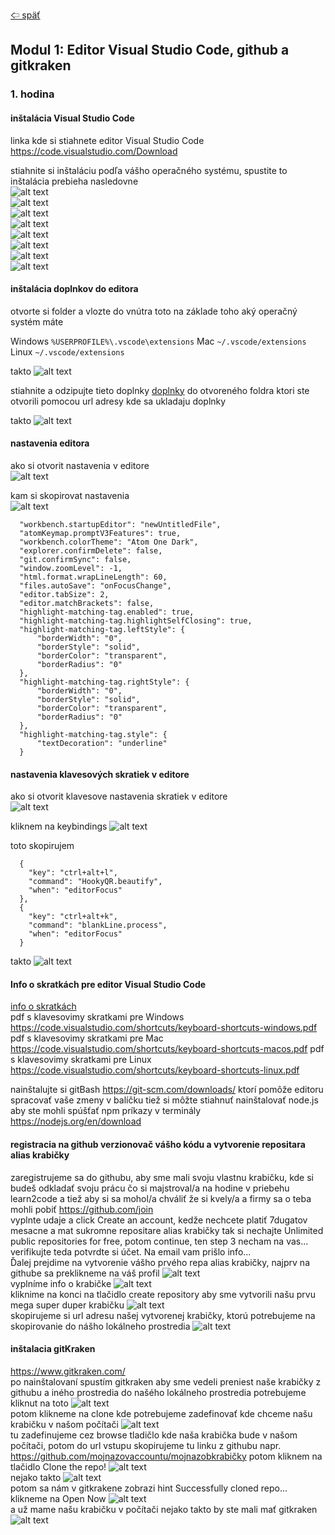 [&#129188; späť](../README.md)</br>

## Modul 1: Editor Visual Studio Code, github a gitkraken

### 1. hodina

#### inštalácia Visual Studio Code</br>
linka kde si stiahnete editor Visual Studio Code <https://code.visualstudio.com/Download></br>

stiahnite si inštaláciu podľa vášho operačného systému, spustite to</br> 
inštalácia prebieha nasledovne</br> 
![alt text](images/1.png)</br>
![alt text](images/1.png)</br>
![alt text](images/2.png)</br>
![alt text](images/3.png)</br>
![alt text](images/4.png)</br>
![alt text](images/5.png)</br>
![alt text](images/6.png)</br>
![alt text](images/7.png)</br>

#### inštalácia doplnkov do editora</br>
otvorte si folder a vlozte do vnútra toto na základe toho aký operačný systém máte

Windows ```%USERPROFILE%\.vscode\extensions```
Mac ```~/.vscode/extensions```
Linux ```~/.vscode/extensions```

takto
![alt text](images/8.png)</br>

stiahnite a odzipujte tieto doplnky [doplnky](extensions.zip) do otvoreného foldra ktori ste otvorili pomocou url adresy kde sa ukladaju doplnky

takto
![alt text](images/9.png)</br>

#### nastavenia editora</br>
ako si otvorit nastavenia v editore</br>
![alt text](images/10.png)</br>

kam si skopirovat nastavenia</br>
![alt text](images/11.png)</br>
```
  "workbench.startupEditor": "newUntitledFile",
  "atomKeymap.promptV3Features": true,
  "workbench.colorTheme": "Atom One Dark",
  "explorer.confirmDelete": false,
  "git.confirmSync": false,
  "window.zoomLevel": -1,
  "html.format.wrapLineLength": 60,
  "files.autoSave": "onFocusChange",
  "editor.tabSize": 2,
  "editor.matchBrackets": false,
  "highlight-matching-tag.enabled": true,
  "highlight-matching-tag.highlightSelfClosing": true,
  "highlight-matching-tag.leftStyle": {
      "borderWidth": "0",
      "borderStyle": "solid",
      "borderColor": "transparent",
      "borderRadius": "0"
  },
  "highlight-matching-tag.rightStyle": {
      "borderWidth": "0",
      "borderStyle": "solid",
      "borderColor": "transparent",
      "borderRadius": "0"
  },
  "highlight-matching-tag.style": {
      "textDecoration": "underline"
  }
```
#### nastavenia klavesových skratiek v editore</br>
ako si otvorit klavesove nastavenia skratiek v editore</br>
![alt text](images/12.png)</br>

kliknem na keybindings
![alt text](images/13.png)</br>

toto skopirujem
```
  {
    "key": "ctrl+alt+l",
    "command": "HookyQR.beautify",
    "when": "editorFocus"
  },
  {
    "key": "ctrl+alt+k",
    "command": "blankLine.process",
    "when": "editorFocus"
  }
```
takto 
![alt text](images/14.png)</br>

#### Info o skratkách pre editor Visual Studio Code</br>
[info o skratkách](keybindings.md)</br>
pdf s klavesovimy skratkami pre Windows
<https://code.visualstudio.com/shortcuts/keyboard-shortcuts-windows.pdf>
pdf s klavesovimy skratkami pre Mac
<https://code.visualstudio.com/shortcuts/keyboard-shortcuts-macos.pdf>
pdf s klavesovimy skratkami pre Linux
<https://code.visualstudio.com/shortcuts/keyboard-shortcuts-linux.pdf>

nainštalujte si gitBash <https://git-scm.com/downloads/> ktorí pomôže editoru spracovať vaše zmeny v balíčku
tiež si môžte stiahnuť nainštalovať node.js aby ste mohli spúšťať npm príkazy v terminály <https://nodejs.org/en/download>

#### registracia na github verzionovač vášho kódu a vytvorenie repositara alias krabičky</br>
zaregistrujeme sa do githubu, aby sme mali svoju vlastnu krabičku, kde si budeš odkladať svoju prácu čo si majstroval/a na hodine v priebehu learn2code a tiež aby si sa mohol/a chváliť že si kvely/a a firmy sa o teba mohli pobiť <https://github.com/join></br>
vyplnte udaje a click Create an account, kedže nechcete platiť 7dugatov mesacne a mat sukromne repositare alias krabičky tak si nechajte Unlimited public repositories for free, potom continue, ten step 3 necham na vas...
verifikujte teda potvrdte si účet. Na email vam prišlo info...</br>
Ďalej prejdime na vytvorenie vášho prvého repa alias krabičky, najprv na githube sa preklikneme na váš profil
![alt text](images/15.png)</br>
vyplníme info o krabičke
![alt text](images/16.png)</br>
kliknime na konci na tlačidlo create repository aby sme vytvorili našu prvu mega super duper krabičku
![alt text](images/17.png)</br>
skopirujeme si url adresu našej vytvorenej krabičky, ktorú potrebujeme na skopirovanie do nášho lokálneho prostredia
![alt text](images/18.png)</br>

#### inštalacia gitKraken</br>
<https://www.gitkraken.com/></br>
po nainštalovaní spustím gitkraken aby sme vedeli preniest naše krabičky z githubu a iného prostredia do našého lokálneho prostredia potrebujeme kliknut na toto
![alt text](images/19.png)</br>
potom klikneme na clone kde potrebujeme zadefinovať kde chceme našu krabičku v našom počítači
![alt text](images/20.png)</br>
tu zadefinujeme cez browse tladičlo kde naša krabička bude v našom počítači, potom do url vstupu skopirujeme tu linku z githubu napr. https://github.com/mojnazovaccountu/mojnazobkrabičky
potom kliknem na tlačidlo Clone the repo!
![alt text](images/21.png)</br>
nejako takto
![alt text](images/22.png)</br>
potom sa nám v gitkrakene zobrazi hint Successfully cloned repo... klikneme na Open Now
![alt text](images/23.png)</br>
a už mame našu krabičku v počítači nejako takto by ste mali mať gitkraken
![alt text](images/24.png)</br>
